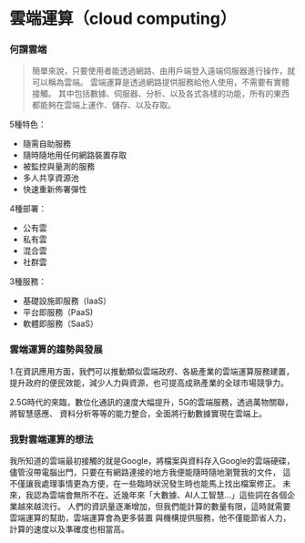 # 雲端運算（cloud computing）

### 何謂雲端
> 簡單來說，只要使用者能透過網路、由用戶端登入遠端伺服器進行操作，就可以稱為雲端。
> 雲端運算是透過網路提供服務給他人使用，不需要有實體接觸。
> 其中包括數據、伺服器、分析、以及各式各樣的功能，所有的東西都能夠在雲端上運作、儲存、以及存取。

5種特色：
* 隨需自助服務
* 隨時隨地用任何網路裝置存取
* 被監控與量測的服務
* 多人共享資源池
* 快速重新佈署彈性

4種部署：
* 公有雲
* 私有雲
* 混合雲
* 社群雲

3種服務：
* 基礎設施即服務（IaaS）
* 平台即服務（PaaS)
* 軟體即服務（SaaS）
 


### 雲端運算的趨勢與發展
1.在資訊應用方面，我們可以推動類似雲端政府、各級產業的雲端運算服務建置，
  提升政府的便民效能，減少人力與資源，也可提高成熟產業的全球市場競爭力。

2.5G時代的來臨，數位化通訊的速度大幅提升，5G的雲端服務，透過萬物關聯，將智慧感應、
  資料分析等等的能力整合，全面將行動數據實現在雲端上。

### 我對雲端運算的想法
我所知道的雲端最初接觸的就是Google，將檔案與資料存入Google的雲端硬碟，
儘管沒帶電腦出門，只要在有網路連接的地方我便能隨時隨地瀏覽我的文件，
這不僅讓我處理事情更為方便，在一些臨時狀況發生時也能馬上找出檔案修正。
未來，我認為雲端會無所不在。近幾年來「大數據、AI人工智慧...」這些詞在各個企業越來越流行。
人們的資訊量逐漸增加，但我們能計算的數量有限，這時就需要雲端運算的幫助，雲端運算會為更多裝置
與機構提供服務，他不僅能節省人力，計算的速度以及準確度也相當高。
